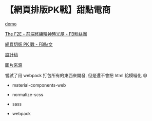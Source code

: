 # 【網頁排版PK戰】甜點電商

[demo](https://littlehorseboy.github.io/dessert/dist/)

[The F2E - 前端修練精神時光屋 - FB粉絲團](https://zh-tw.facebook.com/groups/173311386703334/)

[網頁切版 PK 戰 - FB貼文](https://www.facebook.com/groups/173311386703334/permalink/247893602578445/)

[設計稿](https://lihi.cc/LAfsC)

[圖片來源](https://unsplash.com/collections/3141730/desserts_bright)

嘗試了用 webpack 打包所有的東西來開發, 但是還不會把 html 給模組化 :sweat_smile:

* material-components-web

* normalize-scss

* sass

* webpack
